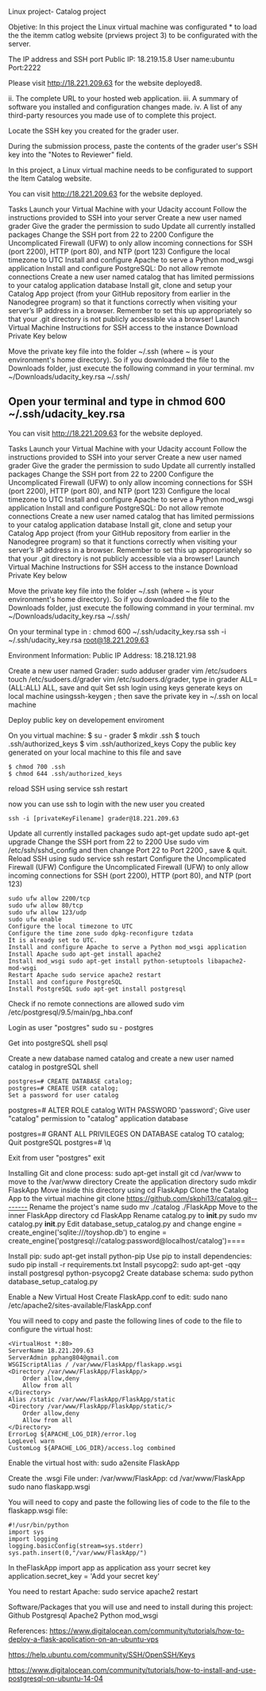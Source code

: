 Linux project- Catalog project

Objetive: 
In this project the Linux virtual machine  was configurated * to load the the itemm catlog website (prviews project 3) 
to be configurated  with the server. 

The IP address and SSH port 
 Public IP: 18.219.15.8
 User name:ubuntu
 Port:2222
 
 Please visit http://18.221.209.63 for the website deployed8.
 
ii. The complete URL to your hosted web application.
iii. A summary of software you installed and configuration changes made.
iv. A list of any third-party resources you made use of to complete this project.

Locate the SSH key you created for the grader user.

During the submission process, paste the contents of the grader user's SSH key into the "Notes to Reviewer" field.


In this project, a Linux virtual machine needs to be configurated to support the Item Catalog website.

You can visit http://18.221.209.63 for the website deployed.

Tasks
	Launch your Virtual Machine with your Udacity account
	Follow the instructions provided to SSH into your server
	Create a new user named grader
	Give the grader the permission to sudo
	Update all currently installed packages
	Change the SSH port from 22 to 2200
	Configure the Uncomplicated Firewall (UFW) to only allow incoming connections for SSH (port 2200), HTTP (port 80), and NTP (port 123)
	Configure the local timezone to UTC
	Install and configure Apache to serve a Python mod_wsgi application
	Install and configure PostgreSQL:
	Do not allow remote connections
	Create a new user named catalog that has limited permissions to your catalog application database
	Install git, clone and setup your Catalog App project (from your GitHub repository from earlier in the Nanodegree program) so that it 	functions correctly when visiting your server’s IP address in a browser. Remember to set this up appropriately so that your .git 			directory is not publicly accessible via a browser!
	Launch Virtual Machine
	Instructions for SSH access to the instance
	Download Private Key below

Move the private key file into the folder ~/.ssh (where ~ is your environment's home directory). So if you downloaded the file to the Downloads folder, just execute the following command in your terminal. mv ~/Downloads/udacity_key.rsa ~/.ssh/

Open your terminal and type in chmod 600 ~/.ssh/udacity_key.rsa
-----------------


You can visit http://18.221.209.63 for the website deployed.

Tasks
Launch your Virtual Machine with your Udacity account
Follow the instructions provided to SSH into your server
Create a new user named grader
Give the grader the permission to sudo
Update all currently installed packages
Change the SSH port from 22 to 2200
Configure the Uncomplicated Firewall (UFW) to only allow incoming connections for SSH (port 2200), HTTP (port 80), and NTP (port 123)
Configure the local timezone to UTC
Install and configure Apache to serve a Python mod_wsgi application
Install and configure PostgreSQL:
Do not allow remote connections
Create a new user named catalog that has limited permissions to your catalog application database
Install git, clone and setup your Catalog App project (from your GitHub repository from earlier in the Nanodegree program) so that it functions correctly when visiting your server’s IP address in a browser. Remember to set this up appropriately so that your .git directory is not publicly accessible via a browser!
Launch Virtual Machine
Instructions for SSH access to the instance
Download Private Key below

Move the private key file into the folder ~/.ssh (where ~ is your environment's home directory). So if you downloaded the file to the Downloads folder, just execute the following command in your terminal. mv ~/Downloads/udacity_key.rsa ~/.ssh/

On your terminal type in :
	chmod 600 ~/.ssh/udacity_key.rsa
	ssh -i ~/.ssh/udacity_key.rsa root@18.221.209.63

Environment Information:
Public IP Address: 18.218.121.98

Create a new user named Grader:
	sudo adduser grader
	vim /etc/sudoers
	touch /etc/sudoers.d/grader
	vim /etc/sudoers.d/grader, type in grader ALL=(ALL:ALL) ALL, save and quit
	Set ssh login using keys
	generate keys on local machine usingssh-keygen ; then save the private key in ~/.ssh on local machine

Deploy public key on developement enviroment

On you virtual machine:
	$ su - grader
	$ mkdir .ssh
	$ touch .ssh/authorized_keys
	$ vim .ssh/authorized_keys
Copy the public key generated on your local machine to this file and save

	$ chmod 700 .ssh
	$ chmod 644 .ssh/authorized_keys
reload SSH using service
	ssh restart

now you can use ssh to login with the new user you created

	ssh -i [privateKeyFilename] grader@18.221.209.63

Update all currently installed packages
	sudo apt-get update
	sudo apt-get upgrade
Change the SSH port from 22 to 2200
	Use sudo vim /etc/ssh/sshd_config and then change Port 22 to Port 2200 , save & quit.
Reload SSH using sudo service ssh restart
	Configure the Uncomplicated Firewall (UFW)
	Configure the Uncomplicated Firewall (UFW) to only allow incoming connections for SSH (port 2200), HTTP (port 80), and NTP (port 123)

	sudo ufw allow 2200/tcp
	sudo ufw allow 80/tcp
	sudo ufw allow 123/udp
	sudo ufw enable 
	Configure the local timezone to UTC
	Configure the time zone sudo dpkg-reconfigure tzdata
	It is already set to UTC.
	Install and configure Apache to serve a Python mod_wsgi application
	Install Apache sudo apt-get install apache2
	Install mod_wsgi sudo apt-get install python-setuptools libapache2-mod-wsgi
	Restart Apache sudo service apache2 restart
	Install and configure PostgreSQL
	Install PostgreSQL sudo apt-get install postgresql

Check if no remote connections are allowed 
	sudo vim /etc/postgresql/9.5/main/pg_hba.conf

Login as user "postgres" 
	sudo su - postgres

Get into postgreSQL 
	shell psql

Create a new database named catalog and create a new user named catalog in postgreSQL shell

	postgres=# CREATE DATABASE catalog;
	postgres=# CREATE USER catalog;
	Set a password for user catalog

postgres=# ALTER ROLE catalog WITH PASSWORD 'password';
Give user "catalog" permission to "catalog" application database

postgres=# GRANT ALL PRIVILEGES ON DATABASE catalog TO catalog;
	Quit postgreSQL postgres=# \q

Exit from user  "postgres"
	exit

Installing Git and clone process:
	sudo apt-get install git
	cd /var/www to move to the /var/www directory
Create the application directory 
	sudo mkdir FlaskApp
Move inside this directory using 
	cd FlaskApp
Clone the Catalog App to the virtual machine 
	git clone https://github.com/skphi13/catalog.git--------
Rename the project's name 
	sudo mv ./catalog ./FlaskApp
Move to the inner FlaskApp directory 
	cd FlaskApp
Rename catalog.py to __init__.py 
	sudo mv catalog.py __init__.py
Edit database_setup_catalog.py and change engine = create_engine('sqlite:///toyshop.db') to engine = create_engine('postgresql://catalog:password@localhost/catalog')====

Install pip:
	sudo apt-get install python-pip
Use pip to install dependencies: 
	sudo pip install -r requirements.txt
Install psycopg2:
	sudo apt-get -qqy install postgresql python-psycopg2
Create database schema:
	sudo python database_setup_catalog.py

Enable a New Virtual Host
Create FlaskApp.conf to edit: 
	sudo nano /etc/apache2/sites-available/FlaskApp.conf

You will need to copy and paste the following lines of code to the file to configure the virtual host:

    <VirtualHost *:80>
	ServerName 18.221.209.63
	ServerAdmin pphang804@gmail.com
	WSGIScriptAlias / /var/www/FlaskApp/flaskapp.wsgi
	<Directory /var/www/FlaskApp/FlaskApp/>
		Order allow,deny
		Allow from all
	</Directory>
	Alias /static /var/www/FlaskApp/FlaskApp/static
	<Directory /var/www/FlaskApp/FlaskApp/static/>
		Order allow,deny
		Allow from all
	</Directory>
	ErrorLog ${APACHE_LOG_DIR}/error.log
	LogLevel warn
	CustomLog ${APACHE_LOG_DIR}/access.log combined
  </VirtualHost>

Enable the virtual host with:
	sudo a2ensite FlaskApp

Create the .wsgi File under:
	/var/www/FlaskApp:
	cd /var/www/FlaskApp
	sudo nano flaskapp.wsgi 

You will need to copy and paste the following lies of code to the file to the flaskapp.wsgi file:

	#!/usr/bin/python
	import sys
	import logging
	logging.basicConfig(stream=sys.stderr)
	sys.path.insert(0,"/var/www/FlaskApp/")

In theFlaskApp import app as application ass yourr secret key
	application.secret_key = 'Add your secret key'

You need to restart Apache:
	 sudo service apache2 restart

Software/Packages that you will use and need to install during this project:
	Github
	Postgresql
	Apache2
	Python mod_wsgi

References:
https://www.digitalocean.com/community/tutorials/how-to-deploy-a-flask-application-on-an-ubuntu-vps

https://help.ubuntu.com/community/SSH/OpenSSH/Keys

https://www.digitalocean.com/community/tutorials/how-to-install-and-use-postgresql-on-ubuntu-14-04
